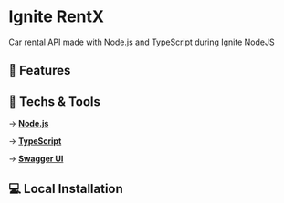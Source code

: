 # Ignite RentX
Car rental API made with Node.js and TypeScript during Ignite NodeJS

## 🔨 Features


## 🚀 Techs & Tools
→ [**Node.js**](https://nodejs.org)

→ [**TypeScript**](https://www.typescriptlang.org/)

→ [**Swagger UI**](https://swagger.io/tools/swagger-ui/)


## 💻 Local Installation
